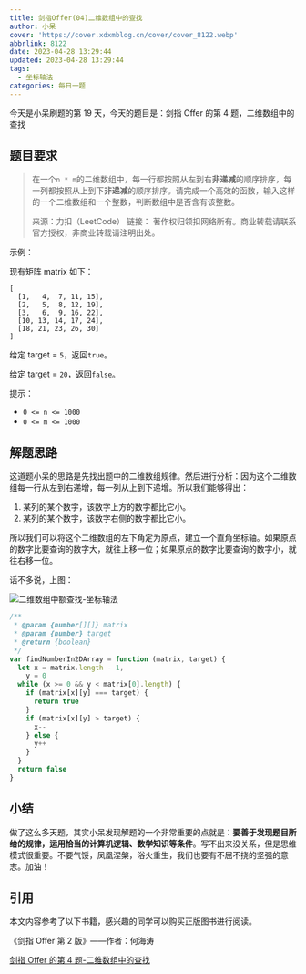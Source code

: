 ```yaml
---
title: 剑指Offer(04)二维数组中的查找
author: 小呆
cover: 'https://cover.xdxmblog.cn/cover/cover_8122.webp'
abbrlink: 8122
date: 2023-04-28 13:29:44
updated: 2023-04-28 13:29:44
tags:
  - 坐标轴法
categories: 每日一题
---
```


今天是小呆刷题的第 19 天，今天的题目是：剑指 Offer 的第 4 题，二维数组中的查找

## 题目要求

> 在一个`n * m`的二维数组中，每一行都按照从左到右**非递减**的顺序排序，每一列都按照从上到下**非递减**的顺序排序。请完成一个高效的函数，输入这样的一个二维数组和一个整数，判断数组中是否含有该整数。
>
> 来源：力扣（LeetCode）
> 链接：
> 著作权归领扣网络所有。商业转载请联系官方授权，非商业转载请注明出处。

<!--more-->

示例：

现有矩阵 matrix 如下：

```
[
  [1,   4,  7, 11, 15],
  [2,   5,  8, 12, 19],
  [3,   6,  9, 16, 22],
  [10, 13, 14, 17, 24],
  [18, 21, 23, 26, 30]
]
```

给定 target = `5`，返回`true`。

给定 target = `20`，返回`false`。

提示：

- `0 <= n <= 1000`
- `0 <= m <= 1000`

## 解题思路

这道题小呆的思路是先找出题中的二维数组规律。然后进行分析：因为这个二维数组每一行从左到右递增，每一列从上到下递增。所以我们能够得出：

1. 某列的某个数字，该数字上方的数字都比它小。
2. 某列的某个数字，该数字右侧的数字都比它小。

所以我们可以将这个二维数组的左下角定为原点，建立一个直角坐标轴。如果原点的数字比要查询的数字大，就往上移一位；如果原点的数字比要查询的数字小，就往右移一位。

话不多说，上图：

![二维数组中额查找-坐标轴法](//img.xdxmblog.cn/images/image-202304280001.gif)

```javascript
/**
 * @param {number[][]} matrix
 * @param {number} target
 * @return {boolean}
 */
var findNumberIn2DArray = function (matrix, target) {
  let x = matrix.length - 1,
    y = 0
  while (x >= 0 && y < matrix[0].length) {
    if (matrix[x][y] === target) {
      return true
    }
    if (matrix[x][y] > target) {
      x--
    } else {
      y++
    }
  }
  return false
}
```

## 小结

做了这么多天题，其实小呆发现解题的一个非常重要的点就是：**要善于发现题目所给的规律，运用恰当的计算机逻辑、数学知识等条件**。写不出来没关系，但是思维模式很重要。不要气馁，凤凰涅槃，浴火重生，我们也要有不屈不挠的坚强的意志。加油！

## 引用

本文内容参考了以下书籍，感兴趣的同学可以购买正版图书进行阅读。

《剑指 Offer 第 2 版》——作者：何海涛

[剑指 Offer 的第 4 题-二维数组中的查找](https://leetcode.cn/problems/er-wei-shu-zu-zhong-de-cha-zhao-lcof)
